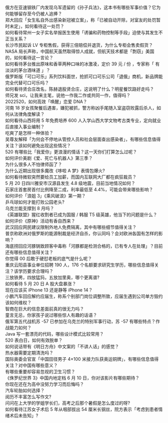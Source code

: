 俄方在亚速钢铁厂内发现乌军遗留的《孙子兵法》，这本书有哪些军事价值？它为何能够留存至今仍被人追捧？  
郑大回应「女生私自外出感染新冠被立案」，称「已被自动开除，对室友的处罚暂时未定」，如何看待这一处罚？  
如何看待常州一女子实名举报医生使用「诱骗和药物控制等手段」迫使与其发生不正当关系？  
长沙市民起诉 LV 专柜售假，获得三倍赔偿并退货，为什么专柜会售卖假货？  
NASA 局长声称，中国航天虽然取得惊人成就，但航天技术都是「剽窃」美国的，如何看待这一言论？  
如何看待茅台推出原味和香草两种口味的冰激凌，定价 39 元 / 份 ，专家称「 有淡淡的茅台酒味道 」？  
俄罗斯版「可口可乐」系列饮料面世，抢抓可口可乐公司「退俄」商机，新品牌能完全代替可口可乐吗？  
如何看待贤合庄改名，陈赫退股贤合庄，这说明了什么？明星餐饮路好走吗？  
师兄发 sci，让我来主笔，说他一作我二作或共同一作，值得吗？  
2022520，如何高效「唤醒」恋爱 DNA？  
河南 18 岁女孩聚餐后遇害，嫌犯被抓，警方称凶手尾随入室盗窃败露后杀人，如何从法律角度解读？  
如何看待山西将用 5 年免费培养 600 人入学山西大学文物考古类专业，定向就业后直接入事业编制？  
吃爽了是怎样一种体验？  
吴尊友解释「为何会不停地从管控人员和社会层面查出感染者」，有哪些信息值得关注？该如何避免出现这些情况？  
520 有哪些比「我爱你」更浪漫的情话？这一天你们打算怎么过呢？  
如何评价美剧《爱、死亡与机器人》第三季？  
为什么很多人不怕律师函了？  
为什么近期出现很多魔改《哆啦 A 梦》表情包爆火?  
如何看待微软突然要给员工加薪，而国内互联网大厂都在疯狂裁员？  
5 月 20 日四川雅安市汉源县发生 4.8 级地震，目前当地情况如何？  
石家庄首套房首付比例降至二成，利率最低至 4.4%，可能会带来哪些影响？  
如何评价「浪姐 3」《乘风破浪》第一期？  
乒乓球如何才能打败公园老头?  
乌克兰能支撑到 8 月吗？  
《英雄联盟》猩红收割者已成为国服 / 韩服 T5 级英雄，他当下的问题是什么？  
如何评价《原神》活动有香自西来？  
武汉回应网民建议限制外地人免费隔离，其中有哪些细节值得关注？  
普京称欧洲对俄罗斯的能源制裁是经济自杀，你认同吗？会对欧洲各国有怎样的影响？  
海底捞回应河豚锅致顾客中毒称「河豚都是检测合格的，已有专人在处理」？目前还有哪些信息值得关注？  
你觉得 00 后敢于硬怼老板的底气是什么呢？  
重庆云阳县事业单位招聘 190 人，176 个名额要求研究生学历，哪些信息值得关注？该学历要求合理吗？  
三放铁男，四放猛犸，五放加里奥，哪个更离谱?  
如何看待 5 月 20 日 A 股大盘暴涨？  
现在应该买 iPhone 13 还是静等 iPhone 14？  
小鹏汽车回应解约应届生，称系个别部门岗位调整所致，应届生遇到公司单方毁约该如何维权？  
智商在巨大的信息差面前真的很无力吗？  
童言无忌，你家孩子说过哪些惊人有趣的话语？  
俄军第五代战机苏 -57 已参加在乌克兰的特别军事行动，苏 -57 有哪些特点？作战能力如何？  
Java 写一套漂亮的代码，哪些设计模式比较常用？  
520 表白日，如何有效脱单？  
如何说话带有《明日方舟》中文案的「不讲人话」的感觉？  
热水器需要定期清洗吗？  
国际奥委会官宣「中国田径男子 4×100 米接力队获奥运铜牌」，有哪些信息值得关注？对中国有哪些意义？  
有哪些重要却容易忽视的卫生习惯？  
《侏罗纪世界 3》中国内地定档 6 月 10 日，你对该影片有哪些期待？  
你现在还在为高中没努力学习而后悔吗？  
汽车轮胎如何选择？  
阅历不丰富怎么写作文?  
问问在上大学的学姐学长们，高考之后那个暑假是怎么度过的呀?  
如何看待江苏女子术后 5 年从咽部拔出 54 厘米长钢丝，院方表示「考虑到患者情绪术后未告知」?  
